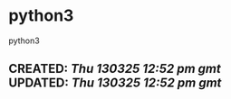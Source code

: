 # python3
python3

**CREATED**: *Thu 130325 12:52 pm gmt*   
**UPDATED**: *Thu 130325 12:52 pm gmt*
-----
